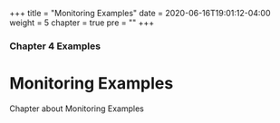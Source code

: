 +++
title = "Monitoring Examples"
date = 2020-06-16T19:01:12-04:00
weight = 5
chapter = true
pre = "<b></b>"
+++

### Chapter 4 Examples

# Monitoring Examples

Chapter about Monitoring Examples